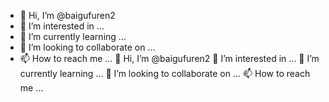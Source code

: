 - 👋 Hi, I’m @baigufuren2
- 👀 I’m interested in ...
- 🌱 I’m currently learning ...
- 💞️ I’m looking to collaborate on ...
- 📫 How to reach me ...
👋 Hi, I’m @baigufuren2
👀 I’m interested in ...
🌱 I’m currently learning ...
💞️ I’m looking to collaborate on ...
📫 How to reach me ...
<!---
baigufuren2/baigufuren2 is a ✨ special ✨ repository because its `README.md` (this file) appears on your GitHub profile.
You can click the Preview link to take a look at your changes.
--->
